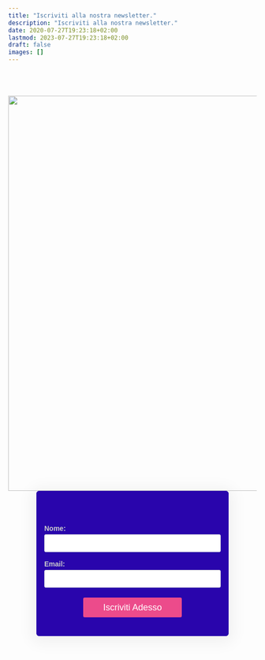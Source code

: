 ```yaml
---
title: "Iscriviti alla nostra newsletter."
description: "Iscriviti alla nostra newsletter."
date: 2020-07-27T19:23:18+02:00
lastmod: 2023-07-27T19:23:18+02:00
draft: false
images: []
---
```


<br>
<br>
<br>

<img width="800" class="x figure-img img-fluid lazyload blur-up" src="/130.jpeg" alt="">

<!-- AWeber Web Form Generator 3.0.1 -->
<style type="text/css">
#af-form-646475750 .af-body{font-family:Helvetica, sans-serif;font-size:14px;color:#FFFFFF;background-image:none;background-position:inherit;background-repeat:no-repeat;padding-top:0px;padding-bottom:16px;}
#af-form-646475750 {border-style:none;border-width:1px;border-color:#000000;background-color:#2905AC;}
#af-form-646475750 .af-standards .af-element{padding-left:16px;padding-right:16px;}
#af-form-646475750 .af-quirksMode{padding-left:16px;padding-right:16px;}
#af-form-646475750 .af-header{font-family:Helvetica, sans-serif;font-size:24px;color:#FFFFFF;border-top-style:none;border-right-style:none;border-bottom-style:none;border-left-style:none;border-width:1px;background-image:none;background-position:inherit;background-repeat:no-repeat;background-color:#2905AC;padding-left:16px;padding-right:16px;padding-top:16px;padding-bottom:0px;}
#af-form-646475750 .af-footer{font-family:Helvetica, sans-serif;font-size:12px;color:#FFFFFF;border-top-style:none;border-right-style:none;border-bottom-style:none;border-left-style:none;border-width:1px;background-image:none;background-position:top left;background-repeat:no-repeat;background-color:#2905AC;padding-left:16px;padding-right:16px;padding-top:0px;padding-bottom:0px;}
#af-form-646475750 .af-body input.text, #af-form-646475750 .af-body textarea{border-color:#D9D9D9;border-width:1px;border-style:solid;font-family:Trebuchet MS, sans-serif;font-size:24px;font-weight:normal;font-style:normal;text-decoration:none;color:#C7C7C7;background-color:#FFFFFF;}
#af-form-646475750 .af-body input.text:focus, #af-form-646475750 .af-body textarea:focus{border-style:solid;border-width:1px;border-color:#030303;background-color:#FFFAD6;}
#af-form-646475750 .af-body label.previewLabel{font-family:Helvetica, sans-serif;font-size:14px;font-weight:normal;font-style:normal;text-decoration:none;color:#CCCCCC;display:block;float:none;text-align:left;width:auto;}
#af-form-646475750 .af-body .af-textWrap{width:98%;display:block;float:none;}
#af-form-646475750 .buttonContainer input.submit{font-family:Helvetica, sans-serif;font-size:18px;font-weight:normal;font-style:normal;text-decoration:none;color:#FFFFFF;background-color:#EC4B8B;background-image:none;}
#af-form-646475750 .buttonContainer{text-align:center;}
#af-form-646475750 .af-body label.choice{font-family:inherit;font-size:inherit;font-weight:normal;font-style:normal;text-decoration:none;color:#000000;}
#af-form-646475750 .af-body a{font-weight:normal;font-style:normal;text-decoration:underline;color:#FFFFFF;}
#af-form-646475750, #af-form-646475750 .quirksMode{width:100%;max-width:390.0px;}
#af-form-646475750.af-quirksMode{overflow-x:hidden;}
#af-form-646475750 .af-quirksMode .bodyText{padding-top:2px;padding-bottom:2px;}
#af-form-646475750{overflow:hidden;}
#af-form-646475750 button,#af-form-646475750 input,#af-form-646475750 submit,#af-form-646475750 textarea,#af-form-646475750 select,#af-form-646475750 label,#af-form-646475750 optgroup,#af-form-646475750 option {float:none;margin:0;position:static;}
#af-form-646475750 select,#af-form-646475750 label,#af-form-646475750 optgroup,#af-form-646475750 option {padding:0;}
#af-form-646475750 input,#af-form-646475750 button,#af-form-646475750 textarea,#af-form-646475750 select {font-size:100%;}
#af-form-646475750 .buttonContainer input.submit {width:auto;}
#af-form-646475750 form,#af-form-646475750 textarea,.af-form-wrapper,.af-form-close-button,#af-form-646475750 img {float:none;color:inherit;margin:0;padding:0;position:static;background-color:none;border:none;}
#af-form-646475750 div {margin:0;}
#af-form-646475750 {display:block;}
#af-form-646475750 body,#af-form-646475750 dl,#af-form-646475750 dt,#af-form-646475750 dd,#af-form-646475750 h1,#af-form-646475750 h2,#af-form-646475750 h3,#af-form-646475750 h4,#af-form-646475750 h5,#af-form-646475750 h6,#af-form-646475750 pre,#af-form-646475750 code,#af-form-646475750 fieldset,#af-form-646475750 legend,#af-form-646475750 blockquote,#af-form-646475750 th,#af-form-646475750 td { float:none;color:inherit;margin:0;padding:0;position:static;}
#af-form-646475750 p { color:inherit;}
#af-form-646475750 ul,#af-form-646475750 ol {list-style-image:none;list-style-position:outside;list-style-type:disc;padding-left:40px;}
#af-form-646475750 .bodyText p {margin:1em 0;}
#af-form-646475750 table {border-collapse:collapse;border-spacing:0;}
#af-form-646475750 fieldset {border:0;}
.af-clear{clear:both;}
.af-form{box-sizing:border-box; margin:auto; text-align:left;}
.af-element{padding-bottom:5px; padding-top:5px;}
.af-form-wrapper{text-indent: 0;}
.af-body input.submit, .af-body input.image, .af-form .af-element input.button{float:none!important;}
.af-body input.submit{white-space: inherit;}
.af-body input.text{width:100%; padding:2px!important;}
.af-body .af-textWrap{text-align:left;}
.af-element label{float:left; text-align:left;}
.lbl-right .af-element label{text-align:right;}
.af-quirksMode .af-element{padding-left: 0!important; padding-right: 0!important;}
.af-body.af-standards input.submit{padding:4px 12px;}
.af-body input.image{border:none!important;}
.af-body input.text{float:none;}
.af-element label{display:block; float:left;}
.af-header,.af-footer { margin-bottom:0; margin-top:0; padding:10px; }
body {
}

#af-form-646475750 {
  border-radius: 6px !important;
  box-shadow: rgba(0, 0, 0, .05) 0px 4px 30px 10px;
}

#af-form-646475750 .bodyText p {
  margin: 0 0 1em !important;
}

#af-form-646475750 .af-body {
  padding-top:
}

#af-form-646475750 .af-body .af-textWrap {
  width: 100% !important;
}

#af-form-646475750 .af-body .af-element {
  padding-top: 0px!important;
  padding-bottom: 0px!important;
}
#af-form-646475750 .af-body .af-element:first-child {
  margin-top: 0 !important;
}
#af-form-646475750 .af-body label.previewLabel {
  font-weight: 700 !important;
  margin-top: 0.25rem !important;
  margin-bottom: .25rem !important;
}
#af-form-646475750 .af-body input.text,
#af-form-646475750 .af-body textarea {
  border-radius: 3px !important;
  box-sizing: border-box !important;
  color: #444444 !important;
  font-size: 1rem !important;
  margin-bottom: 0.75rem !important;
  padding: 8px 12px !important;
  -webkit-transition-duration: 0.3s;
          transition-duration: 0.3s;
}

#af-form-646475750 .af-body select {
  width: 100%;
}
#af-form-646475750 .af-body .af-dateWrap select {
  width: 33%;
}
#af-form-646475750 .choiceList-radio-stacked {
  margin-bottom: 1rem !important;
  width: 100% !important;
}
#af-form-646475750 .af-element-radio {
  margin: 0 !important;
}
#af-form-646475750 .af-element-radio input.radio {
  display: inline;
  height: 0;
  opacity: 0;
  overflow: hidden;
  width: 0;
}
#af-form-646475750 .af-element-radio input.radio:checked ~ label {
  font-weight: 700 !important;
}
#af-form-646475750 .af-element-radio input.radio:focus ~ label {
  box-shadow: inset 0 0 0 2px rgba(25,35,70,.25);
}
#af-form-646475750 .af-element-radio input.radio:checked ~ label:before {
  background-color: #777777;
  border-color: #d6dee3;
}
#af-form-646475750 .af-element-radio label.choice {
  border: 1px solid #d6dee3;
  border-radius: 3px !important;
  display: block !important;
  font-weight: 300 !important;
  margin: 0.5rem 0 !important;
  padding: 1rem 1rem 1rem 2rem !important;
  position: relative;
  -webkit-transition-duration: 0.3s;
          transition-duration: 0.3s;
}
#af-form-646475750 .af-element-radio label.choice:before {
  background-color: #FFF;
  border: 1px solid #d6dee3;
  border-radius: 50%;
  content: '';
  height: 0.75rem;
  margin-left: -1.3rem;
  position: absolute;
  -webkit-transition-duration: 0.3s;
          transition-duration: 0.3s;
  width: 0.75rem;
}
#af-form-646475750 .buttonContainer {
  box-sizing: border-box !important;
}
#af-form-646475750 .af-footer {
  box-sizing: border-box !important;
}

#af-form-646475750 .af-footer p {
  margin: 0 !important;
}
#af-form-646475750 input.submit,
#af-form-646475750 #webFormSubmitButton {
  background-image: none;
  border: none;
  border-radius: 3px !important;
  font-weight: bold;
  margin-top: 0.5rem !important;
  margin-bottom: 0.5rem !Important;
  padding: 0.6rem 2.5rem !important;
  -webkit-transition-duration: 0.3s;
          transition-duration: 0.3s;
}
#af-form-646475750 input.submit:hover,
#af-form-646475750 #webFormSubmitButton:hover {
  cursor: pointer;
  opacity: 0.9;
}

#af-form-646475750 input.text:hover {
  cursor: pointer;
  opacity: 0.9;
}

.poweredBy a,
.privacyPolicy p {
  color: #FFFFFF !important;
  font-size: 0.75rem !important;
}
</style>
<form method="post" class="af-form-wrapper" accept-charset="UTF-8" action="https://www.aweber.com/scripts/addlead.pl"  target="_blank" >
<div style="display: none;">
<input type="hidden" name="meta_web_form_id" value="646475750" />
<input type="hidden" name="meta_split_id" value="" />
<input type="hidden" name="listname" value="awlist6365718" />
<input type="hidden" name="redirect" value="https://www.robotdazero.it/thank-you/" id="redirect_5109c68edf15fe670ecb1b6ca961bc5e" />

<input type="hidden" name="meta_adtracking" value="My_Web_Form" />
<input type="hidden" name="meta_message" value="1" />
<input type="hidden" name="meta_required" value="name,email" />

<input type="hidden" name="meta_tooltip" value="" />
</div>
<div id="af-form-646475750" class="af-form"><div id="af-header-646475750" class="af-header"><div class="bodyText"><p>&nbsp;</p></div></div><div id="af-body-646475750" class="af-body af-standards">
<div class="af-element">
<label class="previewLabel" for="awf_field-116129492">Nome:</label>
<div class="af-textWrap">
<input id="awf_field-116129492" type="text" name="name" class="text" value="" onfocus=" if (this.value == '') { this.value = ''; }" onblur="if (this.value == '') { this.value='';} " tabindex="500" />
</div>
<div class="af-clear"></div>
</div><div class="af-element">
<label class="previewLabel" for="awf_field-116129493">Email:</label>
<div class="af-textWrap"><input class="text" id="awf_field-116129493" type="text" name="email" value="" tabindex="501" onfocus=" if (this.value == '') { this.value = ''; }" onblur="if (this.value == '') { this.value='';} " />
</div><div class="af-clear"></div>
</div><div class="af-element buttonContainer">
<input name="submit" class="submit" type="submit" value="Iscriviti Adesso" tabindex="502" />
<div class="af-clear"></div>
</div>
</div>
<div id="af-footer-646475750" class="af-footer"><div class="bodyText"><p>&nbsp;</p></div></div></div>
<div style="display: none;"><img src="https://forms.aweber.com/form/displays.htm?id=bCxsLOys7KwM" alt="" /></div>
</form>
<script type="text/javascript">
// Special handling for in-app browsers that don't always support new windows
(function() {
function browserSupportsNewWindows(userAgent) {
var rules = [
'FBIOS',
'Twitter for iPhone',
'WebView',
'(iPhone|iPod|iPad)(?!.*Safari\/)',
'Android.*(wv|\.0\.0\.0)'
];
var pattern = new RegExp('(' + rules.join('|') + ')', 'ig');
return !pattern.test(userAgent);
}
if (!browserSupportsNewWindows(navigator.userAgent || navigator.vendor || window.opera)) {
document.getElementById('af-form-646475750').parentElement.removeAttribute('target');
}
})();
</script>
<script type="text/javascript">
<!--
(function() {
var IE = /*@cc_on!@*/false;
if (!IE) { return; }
if (document.compatMode && document.compatMode == 'BackCompat') {
if (document.getElementById("af-form-646475750")) {
document.getElementById("af-form-646475750").className = 'af-form af-quirksMode';
}
if (document.getElementById("af-body-646475750")) {
document.getElementById("af-body-646475750").className = "af-body inline af-quirksMode";
}
if (document.getElementById("af-header-646475750")) {
document.getElementById("af-header-646475750").className = "af-header af-quirksMode";
}
if (document.getElementById("af-footer-646475750")) {
document.getElementById("af-footer-646475750").className = "af-footer af-quirksMode";
}
}
})();
-->
</script>


<!-- /AWeber Web Form Generator 3.0.1 -->
